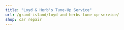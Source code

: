 ```yaml
---
title: "Loyd & Herb's Tune-Up Service"
url: /grand-island/loyd-and-herbs-tune-up-service/
shop: car repair
---
```

